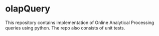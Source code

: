 # olapQuery

This repository contains implementation of Online Analytical Processing queries using python. The repo also consists of unit tests. 
